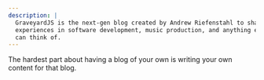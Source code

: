 ```yaml
---
description: |
  GraveyardJS is the next-gen blog created by Andrew Riefenstahl to share his 
  experiences in software development, music production, and anything else he 
  can think of.
---
```


The hardest part about having a blog of your own is writing your own content for that blog.
